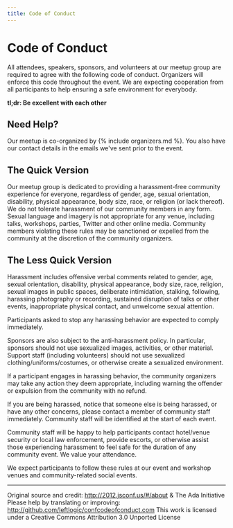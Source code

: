 ```yaml
---
title: Code of Conduct
---
```


# Code of Conduct

All attendees, speakers, sponsors, and volunteers at our meetup group are required
to agree with the following code of conduct. Organizers will enforce this code
throughout the event. We are expecting cooperation from all participants to
help ensuring a safe environment for everybody.

**tl;dr: Be excellent with each other**

## Need Help?

Our meetup is co-organized by {% include organizers.md %}. You also have our contact details in the emails we've sent prior to the event.

## The Quick Version

Our meetup group is dedicated to providing a harassment-free community
experience for everyone, regardless of gender, age, sexual orientation,
disability, physical appearance, body size, race, or religion (or lack thereof).
We do not tolerate harassment of our community members in any form. Sexual
language and imagery is not appropriate for any venue, including
talks, workshops, parties, Twitter and other online media. Community members
violating these rules may be sanctioned or expelled from the community at the
discretion of the community organizers.

## The Less Quick Version

Harassment includes offensive verbal comments related to gender, age, sexual
orientation, disability, physical appearance, body size, race, religion, sexual
images in public spaces, deliberate intimidation, stalking, following, harassing
photography or recording, sustained disruption of talks or other events,
inappropriate physical contact, and unwelcome sexual attention.

Participants asked to stop any harassing behavior are expected to comply
immediately.

Sponsors are also subject to the anti-harassment policy. In particular,
sponsors should not use sexualized images, activities, or other material.
Support staff (including volunteers) should not use sexualized
clothing/uniforms/costumes, or otherwise create a sexualized environment.

If a participant engages in harassing behavior, the community organizers may
take any action they deem appropriate, including warning the offender or
expulsion from the community with no refund.

If you are being harassed, notice that someone else is being harassed, or have
any other concerns, please contact a member of community staff immediately.
Community staff will be identified at the start of each event.

Community staff will be happy to help participants contact hotel/venue security
or local law enforcement, provide escorts, or otherwise assist those
experiencing harassment to feel safe for the duration of any community event. We
value your attendance.

We expect participants to follow these rules at our event and workshop venues
and community-related social events.

---

Original source and credit: http://2012.jsconf.us/#/about & The Ada Initiative
Please help by translating or improving: http://github.com/leftlogic/confcodeofconduct.com
This work is licensed under a Creative Commons Attribution 3.0 Unported License
